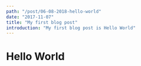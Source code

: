 ```yaml
---
path: "/post/06-08-2018-hello-world"
date: "2017-11-07"
title: "My first blog post"
introduction: "My first blog post is Hello World"
---
```


# Hello World
